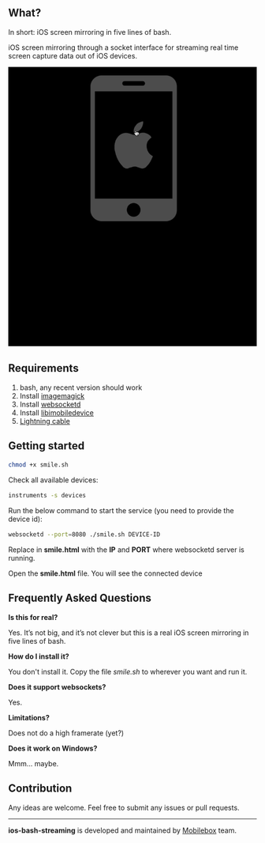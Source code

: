 
## What?

In short: iOS screen mirroring in five lines of bash.

iOS screen mirroring through a socket interface for streaming real time screen capture data out of iOS devices.


![Alt Text](https://github.com/mobileboxlab/ios-bash-streaming/blob/master/smile.gif?raw=true)



## Requirements

1. bash, any recent version should work
2. Install [imagemagick](http://macappstore.org/imagemagick/) 
3. Install [websocketd](https://github.com/joewalnes/websocketd)
4. Install [libimobiledevice](http://macappstore.org/libimobiledevice/)
5. [Lightning cable](https://en.wikipedia.org/wiki/Lightning_(connector))

## Getting started

```bash
chmod +x smile.sh
```

Check all available devices:

```bash
instruments -s devices
```

Run the below command to start the service (you need to provide the device id):

```bash
websocketd --port=8080 ./smile.sh DEVICE-ID
```

Replace in **smile.html**  with the **IP** and **PORT** where websocketd server is running. 


Open the **smile.html** file. You will see the connected device


## Frequently Asked Questions

**Is this for real?**

Yes. It’s not big, and it’s not clever but this is a real iOS screen mirroring in five lines of bash.

**How do I install it?**

You don't install it. Copy the file *smile.sh* to wherever you want and run it.

**Does it support websockets?**

Yes.

**Limitations?**

Does not do a high framerate (yet?)

**Does it work on Windows?**

Mmm... maybe.


## Contribution

Any ideas are welcome. Feel free to submit any issues or pull requests.

---
**ios-bash-streaming** is developed and maintained by [Mobilebox](http://mobileboxlab.com) team.

